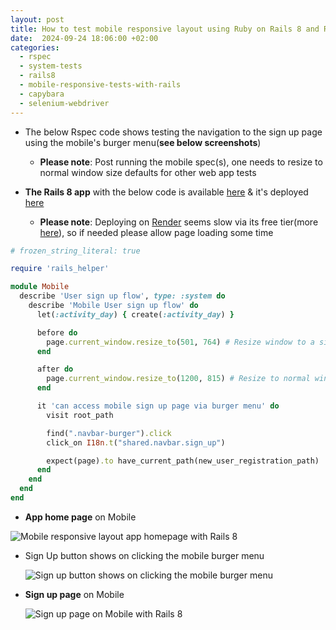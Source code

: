 ```yaml
---
layout: post
title: How to test mobile responsive layout using Ruby on Rails 8 and RSpec System Tests
date:  2024-09-24 18:06:00 +02:00
categories:
  - rspec
  - system-tests
  - rails8
  - mobile-responsive-tests-with-rails
  - capybara
  - selenium-webdriver
---
```


- The below Rspec code shows testing the navigation to the sign up page using the mobile's burger menu(**see below screenshots**)
  - **Please note**: Post running the mobile spec(s), one needs to resize to normal window size defaults for other web app tests
  
- **The Rails 8 app** with the below code is available [here](https://github.com/boddhisattva/learner-web/blob/main/spec/system/mobile/mobile_users_authentication_flow_spec.rb) & it's deployed [here](https://learner-web.onrender.com/)
  - **Please note**: Deploying on [Render](https://render.com/) seems slow via its free tier(more [here](https://www.reddit.com/r/node/comments/195sm33/comment/lbgoggr/)), so if needed please allow page loading some time
  
```ruby
# frozen_string_literal: true

require 'rails_helper'

module Mobile
  describe 'User sign up flow', type: :system do
    describe 'Mobile User sign up flow' do
      let(:activity_day) { create(:activity_day) }

      before do
        page.current_window.resize_to(501, 764) # Resize window to a size similar to that of mobile devices
      end

      after do
        page.current_window.resize_to(1200, 815) # Resize to normal window size defaults
      end

      it 'can access mobile sign up page via burger menu' do
        visit root_path

        find(".navbar-burger").click
        click_on I18n.t("shared.navbar.sign_up")

        expect(page).to have_current_path(new_user_registration_path)
      end
    end
  end
end
```

- **App home page** on Mobile

![Mobile responsive layout app homepage with Rails 8](https://i.imgur.com/9mdcsAY.png)

- Sign Up button shows on clicking the mobile burger menu

  ![Sign up button shows on clicking the mobile burger menu](https://i.imgur.com/hdh0IKS.png)

- **Sign up page** on Mobile

  ![Sign up page on Mobile with Rails 8](https://i.imgur.com/9zAklr4.png)
